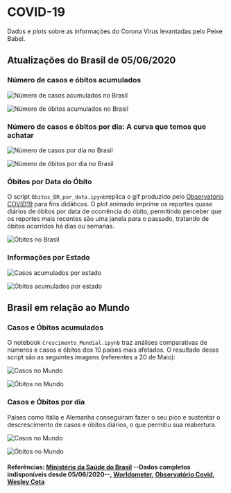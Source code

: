 # COVID-19
Dados e plots sobre as informações do Corona Virus levantadas pelo Peixe Babel.

## Atualizações do Brasil de 05/06/2020

### Número de casos e óbitos acumulados

![Número de casos acumulados no Brasil](https://github.com/peixebabel/COVID-19/blob/master/imagens/casos.png?raw=true)

![Número de óbitos acumulados no Brasil](https://github.com/peixebabel/COVID-19/blob/master/imagens/obitos.png?raw=true)

### Número de casos e óbitos por dia: A curva que temos que achatar

![Número de casos por dia no Brasil](https://github.com/peixebabel/COVID-19/blob/master/imagens/casos-por-dia.png?raw=true)

![Número de óbitos por dia no Brasil](https://github.com/peixebabel/COVID-19/blob/master/imagens/obitos-por-dia.png?raw=true)

### Óbitos por Data do Óbito
O script ```Obitos_BR_por_data.ipynb```replica o gif produzido pelo [Observatório COVID19](https://covid19br.github.io/) para fins didáticos. O plot animado imprime os reportes quase diários de óbitos por data de ocorrência do óbito, permitindo perceber que os reportes mais recentes são uma janela para o passado, tratando de óbitos ocorridos há dias ou semanas.

![Óbitos no Brasil](https://github.com/peixebabel/COVID-19/blob/master/imagens/obitos-br-por-data.gif?raw=true)

### Informações por Estado

![Casos acumulados por estado](https://github.com/peixebabel/COVID-19/blob/master/imagens/casos-por-estado.png?raw=true)

![Óbitos acumulados por estado](https://github.com/peixebabel/COVID-19/blob/master/imagens/obitos-por-estado.png?raw=true)


## Brasil em relação ao Mundo 

### Casos e Óbitos acumulados

O notebook ```Crescimento_Mundial.ipynb``` traz análises comparativas de números e casos e óbitos dos 10 países mais afetados. O resultado desse script são as seguintes imagens (referentes a 20 de Maio):

![Casos no Mundo](https://github.com/peixebabel/COVID-19/blob/master/imagens/casos-mundo.png?raw=true)

![Óbitos no Mundo](https://github.com/peixebabel/COVID-19/blob/master/imagens/obitos-mundo.png?raw=true)

### Casos e Óbitos por dia
Países como Itália e Alemanha conseguiram fazer o seu pico e sustentar o descrescimento de casos e óbitos diários, o que permitiu sua reabertura.

![Casos no Mundo](https://github.com/peixebabel/COVID-19/blob/master/imagens/casos-por-dia-mundo.png?raw=true)

![Óbitos no Mundo](https://github.com/peixebabel/COVID-19/blob/master/imagens/obitos-por-dia-mundo.png?raw=true)


#### Referências: [Ministério da Saúde do Brasil](http://covid.saude.gov.br) --Dados completos indisponíveis desde 05/06/2020--, [Worldometer](https://www.worldometers.info/coronavirus/), [Observatório Covid](https://covid19br.github.io/), [Wesley Cota](https://covid19br.wcota.me/) 


